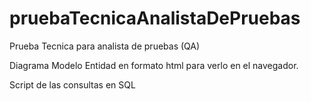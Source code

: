 # pruebaTecnicaAnalistaDePruebas
Prueba Tecnica para analista de pruebas (QA)

Diagrama Modelo Entidad en formato html para verlo en el navegador.


Script de las consultas en SQL
